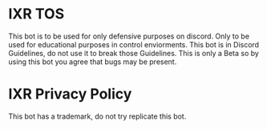 # IXR TOS
This bot is to be used for only defensive purposes on discord. Only to be used for educational purposes in control enviorments. This bot is in Discord Guidelines, do not use it to break those Guidelines. This is only a Beta so by using this bot you agree that bugs may be present.

# IXR Privacy Policy
This bot has a trademark, do not try replicate this bot.
